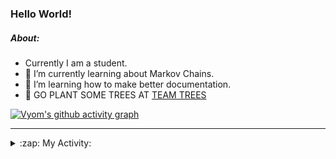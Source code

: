 ### Hello World!

##### About:
- Currently I am a student.
- 🌱 I’m currently learning about Markov Chains.
- 🌱 I’m learning how to make better documentation.
- 🌱 GO PLANT SOME TREES AT [TEAM TREES](https://teamtrees.org/)

[![Vyom's github activity graph](https://activity-graph.herokuapp.com/graph?username=Vyvy-vi)](https://github.com/ashutosh00710/github-readme-activity-graph)

---
<details>
  <summary>:zap: My Activity:</summary>
  
<!--START_SECTION:waka-->
![Code Time](http://img.shields.io/badge/Code%20Time-831%20hrs%2022%20mins-blue)

**I'm a Night 🦉** 

```text
🌞 Morning    67 commits     ██░░░░░░░░░░░░░░░░░░░░░░░   8.26% 
🌆 Daytime    200 commits    ██████░░░░░░░░░░░░░░░░░░░   24.66% 
🌃 Evening    278 commits    ████████░░░░░░░░░░░░░░░░░   34.28% 
🌙 Night      266 commits    ████████░░░░░░░░░░░░░░░░░   32.8%

```
📅 **I'm Most Productive on Sunday** 

```text
Monday       72 commits     ██░░░░░░░░░░░░░░░░░░░░░░░   8.88% 
Tuesday      134 commits    ████░░░░░░░░░░░░░░░░░░░░░   16.52% 
Wednesday    122 commits    ███░░░░░░░░░░░░░░░░░░░░░░   15.04% 
Thursday     107 commits    ███░░░░░░░░░░░░░░░░░░░░░░   13.19% 
Friday       108 commits    ███░░░░░░░░░░░░░░░░░░░░░░   13.32% 
Saturday     92 commits     ██░░░░░░░░░░░░░░░░░░░░░░░   11.34% 
Sunday       176 commits    █████░░░░░░░░░░░░░░░░░░░░   21.7%

```


📊 **This Week I Spent My Time On** 

```text
🔥 Editors: 
VS Code                  3 hrs 47 mins       ███████████████████████░░   93.81% 
Vim                      14 mins             █░░░░░░░░░░░░░░░░░░░░░░░░   6.19%

🐱‍💻 Projects: 
palantir                 3 hrs 8 mins        ███████████████████░░░░░░   77.77% 
praise                   34 mins             ███░░░░░░░░░░░░░░░░░░░░░░   14.28% 
Call-Reminders-template  6 mins              ░░░░░░░░░░░░░░░░░░░░░░░░░   2.85% 
Unknown Project          6 mins              ░░░░░░░░░░░░░░░░░░░░░░░░░   2.59% 
discord-bot-army-basic-bo4 mins              ░░░░░░░░░░░░░░░░░░░░░░░░░   1.76%

```


 Last Updated on 07/07/2022 11:14:09 UTC
<!--END_SECTION:waka-->
</details>
